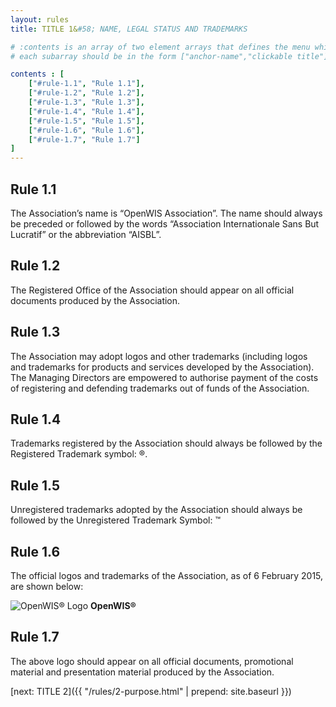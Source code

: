 ```yaml
---
layout: rules
title: TITLE 1&#58; NAME, LEGAL STATUS AND TRADEMARKS

# :contents is an array of two element arrays that defines the menu which appears in the masthead
# each subarray should be in the form ["anchor-name","clickable title"]

contents : [
    ["#rule-1.1", "Rule 1.1"],
    ["#rule-1.2", "Rule 1.2"],
    ["#rule-1.3", "Rule 1.3"],
    ["#rule-1.4", "Rule 1.4"],
    ["#rule-1.5", "Rule 1.5"],
    ["#rule-1.6", "Rule 1.6"],
    ["#rule-1.7", "Rule 1.7"]
]
---
```


<h2 id="rule-1.1">Rule 1.1</h2>

The Association’s name is “OpenWIS Association”. The name should always be preceded or followed by the words “Association Internationale Sans But Lucratif” or the abbreviation “AISBL”. 

<h2 id="rule-1.2">Rule 1.2</h2>

The Registered Office of the Association should appear on all official documents produced by the Association.

<h2 id="rule-1.3">Rule 1.3</h2>

The Association may adopt logos and other trademarks (including logos and trademarks for products and services developed by the Association). The Managing Directors are empowered to authorise payment of the costs of registering and defending trademarks out of funds of the Association.

<h2 id="rule-1.4">Rule 1.4</h2>

Trademarks registered by the Association should always be followed by the Registered Trademark symbol: ®.

<h2 id="rule-1.5">Rule 1.5</h2>

Unregistered trademarks adopted by the Association should always be followed by the Unregistered Trademark Symbol: ™

<h2 id="rule-1.6">Rule 1.6</h2>

The official logos and trademarks of the Association, as of 6 February 2015, are shown below:

![OpenWIS® Logo](http://openwis.io/cms/images/openwis.jpg) **OpenWIS®**

<h2 id="rule-1.7">Rule 1.7</h2>

The above logo should appear on all official documents, promotional material and presentation material produced by the Association.

[next: TITLE 2]({{ "/rules/2-purpose.html" | prepend: site.baseurl }})